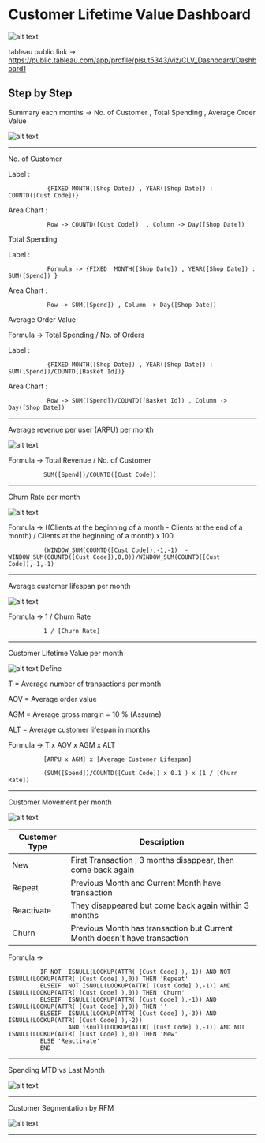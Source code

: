 # Customer Lifetime Value Dashboard

![alt text](https://github.com/PisutSukpool/BADS7105-CRM-analytics-and-intelligence/blob/main/Homework%2005/Main.png?raw=true)

tableau public link -> https://public.tableau.com/app/profile/pisut5343/viz/CLV_Dashboard/Dashboard1

## Step by Step

Summary each months -> No. of Customer , Total Spending , Average Order Value

![alt text](https://github.com/PisutSukpool/BADS7105-CRM-analytics-and-intelligence/blob/main/Homework%2005/Summary_each_month.png?raw=true)

--------------------
No. of Customer 

   Label : 
   
               {FIXED MONTH([Shop Date]) , YEAR([Shop Date]) : COUNTD([Cust Code])}
   
   Area Chart : 
   
               Row -> COUNTD([Cust Code])  , Column -> Day([Shop Date])

Total Spending

   Label : 
   
               Formula -> {FIXED  MONTH([Shop Date]) , YEAR([Shop Date]) : SUM([Spend]) }
   
   Area Chart : 
   
               Row -> SUM([Spend]) , Column -> Day([Shop Date])

Average Order Value

   Formula -> Total Spending / No. of Orders

   Label : 
         
               {FIXED MONTH([Shop Date]) , YEAR([Shop Date]) : SUM([Spend])/COUNTD([Basket Id])}
   
   Area Chart : 
   
               Row -> SUM([Spend])/COUNTD([Basket Id]) , Column -> Day([Shop Date])

--------------------
Average revenue per user (ARPU) per month

![alt text](https://github.com/PisutSukpool/BADS7105-CRM-analytics-and-intelligence/blob/main/Homework%2005/ARPU_per_Month.png?raw=true)
   
   Formula -> Total Revenue / No. of Customer
   
              SUM([Spend])/COUNTD([Cust Code])
   
--------------------
Churn Rate per month

![alt text](https://github.com/PisutSukpool/BADS7105-CRM-analytics-and-intelligence/blob/main/Homework%2005/ChurnRate_per_Month.png?raw=true)

   Formula ->  ((Clients at the beginning of a month - Clients at the end of a month) / Clients at the beginning of a month) x 100
   
              (WINDOW_SUM(COUNTD([Cust Code]),-1,-1)  -  WINDOW_SUM(COUNTD([Cust Code]),0,0))/WINDOW_SUM(COUNTD([Cust Code]),-1,-1)
   
--------------------
Average customer lifespan per month

![alt text](https://github.com/PisutSukpool/BADS7105-CRM-analytics-and-intelligence/blob/main/Homework%2005/ALT_per_Month.png?raw=true)

   Formula -> 1 / Churn Rate
   
              1 / [Churn Rate]
              
--------------------
Customer Lifetime Value per month

![alt text](https://github.com/PisutSukpool/BADS7105-CRM-analytics-and-intelligence/blob/main/Homework%2005/CLV_per_Month.png?raw=true)
   Define
   
   T = Average number of transactions per month
   
   AOV = Average order value
   
   AGM = Average gross margin = 10 % (Assume)
   
   ALT = Average customer lifespan in months
   
   Formula -> T x AOV x AGM x ALT
   
              [ARPU x AGM] x [Average Customer Lifespan]
              
              (SUM([Spend])/COUNTD([Cust Code]) x 0.1 ) x (1 / [Churn Rate])
              
--------------------
Customer Movement per month

![alt text](https://github.com/PisutSukpool/BADS7105-CRM-analytics-and-intelligence/blob/main/Homework%2005/CustMove_per_Month.png?raw=true)

| Customer Type | Description |
| ------------- | ------------- |
| New           | First Transaction , 3 months disappear, then come back again  |
| Repeat        | Previous Month and Current Month have transaction  |
| Reactivate    | They disappeared but come back again within 3 months  |
| Churn         | Previous Month has transaction but Current Month doesn't have transaction |

   Formula ->
    
             IF NOT  ISNULL(LOOKUP(ATTR( [Cust Code] ),-1)) AND NOT ISNULL(LOOKUP(ATTR( [Cust Code] ),0)) THEN 'Repeat'
             ELSEIF  NOT ISNULL(LOOKUP(ATTR( [Cust Code] ),-1)) AND ISNULL(LOOKUP(ATTR( [Cust Code] ),0)) THEN 'Churn'
             ELSEIF  ISNULL(LOOKUP(ATTR( [Cust Code] ),-1)) AND ISNULL(LOOKUP(ATTR( [Cust Code] ),0)) THEN ''
             ELSEIF  ISNULL(LOOKUP(ATTR( [Cust Code] ),-3)) AND ISNULL(LOOKUP(ATTR( [Cust Code] ),-2)) 
                     AND isnull(LOOKUP(ATTR( [Cust Code] ),-1)) AND NOT ISNULL(LOOKUP(ATTR( [Cust Code] ),0)) THEN 'New' 
             ELSE 'Reactivate'
             END

--------------------
Spending MTD vs Last Month

![alt text](https://github.com/PisutSukpool/BADS7105-CRM-analytics-and-intelligence/blob/main/Homework%2005/MTDvsLM.png?raw=true)

--------------------
Customer Segmentation by RFM

![alt text](https://github.com/PisutSukpool/BADS7105-CRM-analytics-and-intelligence/blob/main/Homework%2005/RFM.png?raw=true)

--------------------
